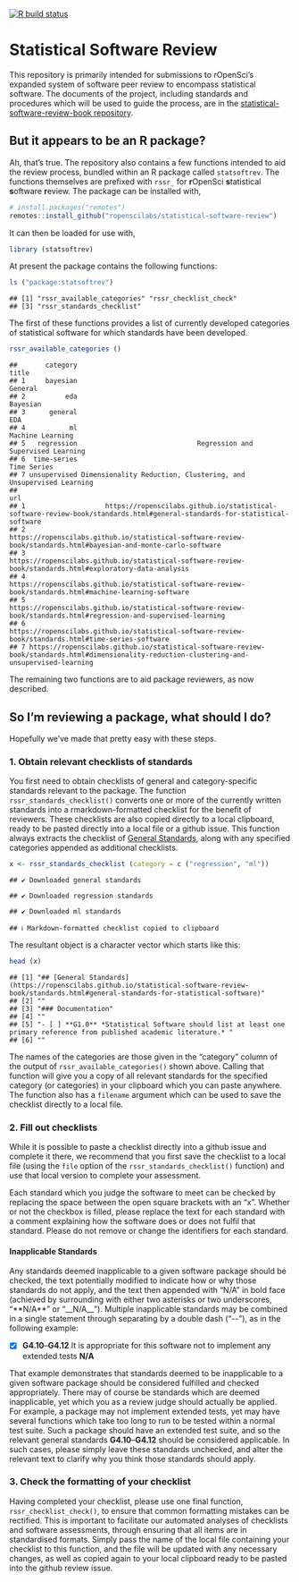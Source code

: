 <!-- badges: start -->

[![R build
status](https://github.com/ropenscilabs/statistical-software-review/workflows/R-CMD-check/badge.svg)](https://github.com/ropenscilabs/statistical-software-review/actions)
<!-- badges: end -->

<!-- README.md is generated from README.Rmd. Please edit that file -->

Statistical Software Review
===========================

This repository is primarily intended for submissions to rOpenSci’s
expanded system of software peer review to encompass statistical
software. The documents of the project, including standards and
procedures which will be used to guide the process, are in the
[statistical-software-review-book
repository](https://github.com/ropenscilabs/statistical-software-review-book).

But it appears to be an R package?
----------------------------------

Ah, that’s true. The repository also contains a few functions intended
to aid the review process, bundled within an R package called
`statsoftrev`. The functions themselves are prefixed with `rssr_` for
**r**OpenSci **s**tatistical **s**oftware **r**eview. The package can be
installed with,

``` r
# install.packages("remotes")
remotes::install_github("ropenscilabs/statistical-software-review")
```

It can then be loaded for use with,

``` r
library (statsoftrev)
```

At present the package contains the following functions:

``` r
ls ("package:statsoftrev")
```

    ## [1] "rssr_available_categories" "rssr_checklist_check"     
    ## [3] "rssr_standards_checklist"

The first of these functions provides a list of currently developed
categories of statistical software for which standards have been
developed.

``` r
rssr_available_categories ()
```

    ##       category                                                           title
    ## 1     bayesian                                                         General
    ## 2          eda                                                        Bayesian
    ## 3      general                                                             EDA
    ## 4           ml                                                Machine Learning
    ## 5   regression                              Regression and Supervised Learning
    ## 6  time-series                                                     Time Series
    ## 7 unsupervised Dimensionality Reduction, Clustering, and Unsupervised Learning
    ##                                                                                                                                            url
    ## 1                    https://ropenscilabs.github.io/statistical-software-review-book/standards.html#general-standards-for-statistical-software
    ## 2                             https://ropenscilabs.github.io/statistical-software-review-book/standards.html#bayesian-and-monte-carlo-software
    ## 3                                     https://ropenscilabs.github.io/statistical-software-review-book/standards.html#exploratory-data-analysis
    ## 4                                     https://ropenscilabs.github.io/statistical-software-review-book/standards.html#machine-learning-software
    ## 5                            https://ropenscilabs.github.io/statistical-software-review-book/standards.html#regression-and-supervised-learning
    ## 6                                          https://ropenscilabs.github.io/statistical-software-review-book/standards.html#time-series-software
    ## 7 https://ropenscilabs.github.io/statistical-software-review-book/standards.html#dimensionality-reduction-clustering-and-unsupervised-learning

The remaining two functions are to aid package reviewers, as now
described.

So I’m reviewing a package, what should I do?
---------------------------------------------

Hopefully we’ve made that pretty easy with these steps.

### 1. Obtain relevant checklists of standards

You first need to obtain checklists of general and category-specific
standards relevant to the package. The function
`rssr_standards_checklist()` converts one or more of the currently
written standards into a rmarkdown-formatted checklist for the benefit
of reviewers. These checklists are also copied directly to a local
clipboard, ready to be pasted directly into a local file or a github
issue. This function always extracts the checklist of [General
Standards](https://ropenscilabs.github.io/statistical-software-review-book/standards.html#general-standards-for-statistical-software),
along with any specified categories appended as additional checklists.

``` r
x <- rssr_standards_checklist (category = c ("regression", "ml"))
```

    ## ✔ Downloaded general standards

    ## ✔ Downloaded regression standards

    ## ✔ Downloaded ml standards

    ## ℹ Markdown-formatted checklist copied to clipboard

The resultant object is a character vector which starts like this:

``` r
head (x)
```

    ## [1] "## [General Standards](https://ropenscilabs.github.io/statistical-software-review-book/standards.html#general-standards-for-statistical-software)"
    ## [2] ""                                                                                                                                                 
    ## [3] "### Documentation"                                                                                                                                
    ## [4] ""                                                                                                                                                 
    ## [5] "- [ ] **G1.0** *Statistical Software should list at least one primary reference from published academic literature.* "                            
    ## [6] ""

The names of the categories are those given in the “category” column of
the output of `rssr_available_categories()` shown above. Calling that
function will give you a copy of all relevant standards for the
specified category (or categories) in your clipboard which you can paste
anywhere. The function also has a `filename` argument which can be used
to save the checklist directly to a local file.

### 2. Fill out checklists

While it is possible to paste a checklist directly into a github issue
and complete it there, we recommend that you first save the checklist to
a local file (using the `file` option of the
`rssr_standards_checklist()` function) and use that local version to
complete your assessment.

Each standard which you judge the software to meet can be checked by
replacing the space between the open square brackets with an “x”.
Whether or not the checkbox is filled, please replace the text for each
standard with a comment explaining how the software does or does not
fulfil that standard. Please do not remove or change the identifiers for
each standard.

#### Inapplicable Standards

Any standards deemed inapplicable to a given software package should be
checked, the text potentially modified to indicate how or why those
standards do not apply, and the text then appended with “N/A” in bold
face (achieved by surrounding with either two asterisks or two
underscores, “\*\*N/A\*\*” or “\_\_N/A\_\_”). Multiple inapplicable
standards may be combined in a single statement through separating by a
double dash (“--”), as in the following example:

-   [x] **G4.10**–**G4.12** It is appropriate for this software not to
    implement any extended tests **N/A**

That example demonstrates that standards deemed to be inapplicable to a
given software package should be considered fulfilled and checked
appropriately. There may of course be standards which are deemed
inapplicable, yet which you as a review judge should actually be
applied. For example, a package may not implement extended tests, yet
may have several functions which take too long to run to be tested
within a normal test suite. Such a package should have an extended test
suite, and so the relevant general standards **G4.10**–**G4.12** should
be considered applicable. In such cases, please simply leave these
standards unchecked, and alter the relevant text to clarify why you
think those standards should apply.

### 3. Check the formatting of your checklist

Having completed your checklist, please use one final function,
`rssr_checklist_check()`, to ensure that common formatting mistakes can
be rectified. This is important to facilitate our automated analyses of
checklists and software assessments, through ensuring that all items are
in standardised formats. Simply pass the name of the local file
containing your checklist to this function, and the file will be updated
with any necessary changes, as well as copied again to your local
clipboard ready to be pasted into the github review issue.
